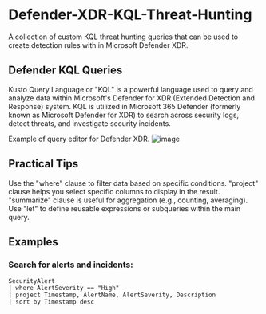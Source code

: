 # Defender-XDR-KQL-Threat-Hunting
A collection of custom KQL threat hunting queries that can be used to create detection rules with in Microsoft Defender XDR. 

## Defender KQL Queries

Kusto Query Language or  "KQL" is a powerful language used to query and analyze data within Microsoft's Defender for XDR (Extended Detection and Response) system. KQL is utilized in Microsoft 365 Defender (formerly known as Microsoft Defender for XDR) to search across security logs, detect threats, and investigate security incidents.




Example of query editor for Defender XDR.
![image](https://github.com/user-attachments/assets/e233a335-0f42-4009-bf72-615bfa6b4612)


## Practical Tips
Use the "where" clause to filter data based on specific conditions.
"project" clause helps you select specific columns to display in the result.
"summarize" clause is useful for aggregation (e.g., counting, averaging).
Use "let" to define reusable expressions or subqueries within the main query.

## Examples 

### Search for alerts and incidents:
```
SecurityAlert
| where AlertSeverity == "High"
| project Timestamp, AlertName, AlertSeverity, Description
| sort by Timestamp desc
```
